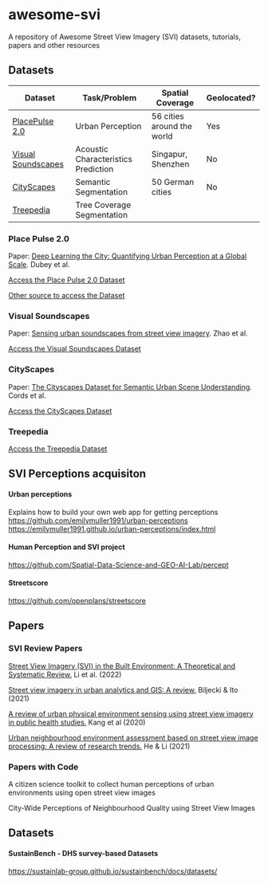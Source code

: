 # awesome-svi
A repository of Awesome Street View Imagery (SVI) datasets, tutorials, papers and other resources

## Datasets

| Dataset | Task/Problem | Spatial Coverage | Geolocated? |
 --- | --- | ---- | ---|
| [PlacePulse 2.0](#place-pulse-20) | Urban Perception | 56 cities around the world | Yes |
|[Visual Soundscapes](#visual-soundscapes) | Acoustic Characteristics Prediction | Singapur, Shenzhen | No |
| [CityScapes](#cityscapes) | Semantic Segmentation | 50 German cities | No
| [Treepedia](#treepedia) | Tree Coverage Segmentation | 


### Place Pulse 2.0

Paper: [Deep Learning the City: Quantifying Urban Perception at a Global Scale](https://link.springer.com/chapter/10.1007/978-3-319-46448-0_12). Dubey et al. 

[Access the Place Pulse 2.0 Dataset](https://centerforcollectivelearning.org/urbanperception)

[Other source to access the Dataset](https://drive.google.com/drive/folders/1AhFu9GKDgTERgI7SED_hP801Kt7DwALc)

### Visual Soundscapes

Paper: [Sensing urban soundscapes from street view imagery](https://www.sciencedirect.com/science/article/abs/pii/S0198971522001594?via%3Dihub). Zhao et al.

[Access the Visual Soundscapes Dataset](https://github.com/ualsg/Visual-soundscapes)

### CityScapes

Paper: [The Cityscapes Dataset for Semantic Urban Scene Understanding](https://arxiv.org/abs/1604.01685). Cords et al.

[Access the CityScapes Dataset](https://www.cityscapes-dataset.com/)

### Treepedia

[Access the Treepedia Dataset](https://github.com/billcai/treepedia_dl_public?tab=readme-ov-file)

## SVI Perceptions acquisiton
#### Urban perceptions
Explains how to build your own web app for getting perceptions
https://github.com/emilymuller1991/urban-perceptions
https://emilymuller1991.github.io/urban-perceptions/index.html

#### Human Perception and SVI project
https://github.com/Spatial-Data-Science-and-GEO-AI-Lab/percept

#### Streetscore
https://github.com/openplans/streetscore



## Papers
### SVI Review Papers
[Street View Imagery (SVI) in the Built Environment: A Theoretical and Systematic Review.](https://www.mdpi.com/2075-5309/12/8/1167) Li et al. (2022)

[Street view imagery in urban analytics and GIS: A review.](https://www.sciencedirect.com/science/article/pii/S0169204621001808) Biljecki & Ito (2021)

[A review of urban physical environment sensing
using street view imagery in public health studies.](https://senseable.mit.edu/papers/pdf/20200801_Kang-etal_ReviewUrbanPhysical_AnnalsGIS.pdf) Kang et al (2020)

[Urban neighbourhood environment assessment based on street view image processing: A review of research trends.](https://www.sciencedirect.com/science/article/pii/S266701002100069X) He & Li (2021)

### Papers with Code

A citizen science toolkit to collect human perceptions of urban environments using open street view images




City-Wide Perceptions of Neighbourhood Quality using Street View Images

## Datasets

#### SustainBench - DHS survey-based Datasets
https://sustainlab-group.github.io/sustainbench/docs/datasets/

